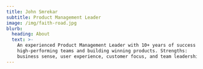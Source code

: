 ```yaml
---
title: John Smrekar
subtitle: Product Management Leader
image: /img/faith-road.jpg
blurb:
  heading: About
  text: >-
    An experienced Product Management Leader with 10+ years of success leading
    high-performing teams and building winning products. Strengths:
    business sense, user experience, customer focus, and team leadership.
---
```


